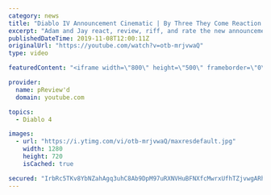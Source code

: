 ```yaml
---
category: news
title: "Diablo IV Announcement Cinematic | By Three They Come Reaction / Review / Rating"
excerpt: "Adam and Jay react, review, riff, and rate the new announcement cinematic everyone wanted to see last year at Blizzcon, Diablo IV 'By Three They Come'."
publishedDateTime: 2019-11-08T12:00:11Z
originalUrl: "https://youtube.com/watch?v=otb-mrjvwaQ"
type: video

featuredContent: "<iframe width=\"800\" height=\"500\" frameborder=\"0\" src=\"https://www.youtube.com/embed/otb-mrjvwaQ\" allow=\"accelerometer; autoplay; encrypted-media; gyroscope; picture-in-picture\" allowfullscreen></iframe>"

provider:
  name: pReview'd
  domain: youtube.com

topics:
  - Diablo 4

images:
  - url: "https://i.ytimg.com/vi/otb-mrjvwaQ/maxresdefault.jpg"
    width: 1280
    height: 720
    isCached: true

secured: "IrbRc5TKv8YbNZahAgq3uhC8Ab9DpM97uRXNVHuBFNXfcMwrxUfhTZjvwgARhP15zX4hue+yrWR0z3JlTUgpDOSLdHbzUtlt9DGRVbKO0IwELe8mPStURlTO8yGb++gOYBXyg7G2Cg4DhpxOfhyK9wLHm2HU94JxyCXQ5jef03Hn/yuWBOeP22DNpdMPde8hP+GvJMNKw+Rof7Wpc6k6mrI2XLsjz17M0XLzSuWdnpQe0qFS2yLblsinK3ZsKhWW3b5CjhcLpczPhQ9ri2M3LSIX4VcK8Hi1phF3x8mbp8c3v9OoR79Paggnv9t1dAjN2Wf0CbuZExCB3E3EONupNVqR/VTrPp1KkZLqGznE5Y8ja+ecmGHOhoFta7+J4ye/QarrdWPqUS0vBODt/SdmBzf7bEp4tSyCO7YkaEwtKKaSLkzQi6Y8hr27D+3fNq4m;j8uttJO3pOHk7gIPmFLl0A=="
---
```


